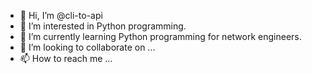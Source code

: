 - 👋 Hi, I’m @cli-to-api
- 👀 I’m interested in Python programming.
- 🌱 I’m currently learning Python programming for network engineers.
- 💞️ I’m looking to collaborate on ...
- 📫 How to reach me ...

<!---
ashish-scripts/ashish-scripts is a ✨ special ✨ repository because its `README.md` (this file) appears on your GitHub profile.
You can click the Preview link to take a look at your changes.
--->
